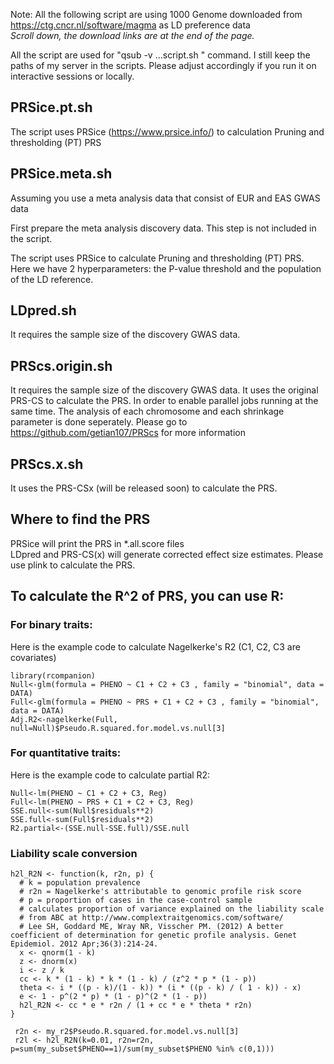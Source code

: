 Note: All the following script are using 1000 Genome downloaded from https://ctg.cncr.nl/software/magma as LD preference data  
_Scroll down, the download links are at the end of the page._

All the script are used for "qsub -v ...script.sh " command. I still keep the paths of my server in the scripts.
Please adjust accordingly if you run it on interactive sessions or locally.

## PRSice.pt.sh

The script uses PRSice (https://www.prsice.info/) to calculation Pruning and thresholding (PT) PRS

## PRSice.meta.sh 
Assuming you use a meta analysis data that consist of EUR and EAS GWAS data

First prepare the meta analysis discovery data. This step is not included in the script.

The script uses PRSice to calculate Pruning and thresholding (PT) PRS. Here we have 2 hyperparameters: the P-value threshold and the population of the LD reference. 

## LDpred.sh
It requires the sample size of the discovery GWAS data.

## PRScs.origin.sh
It requires the sample size of the discovery GWAS data.
It uses the original PRS-CS to calculate the PRS. 
In order to enable parallel jobs running at the same time. The analysis of each chromosome and each shrinkage parameter is done seperately. 
Please go to https://github.com/getian107/PRScs for more information

## PRScs.x.sh
It uses the PRS-CSx (will be released soon) to calculate the PRS. 

## Where to find the PRS
PRSice will print the PRS in *.all.score files  
LDpred and PRS-CS(x) will generate corrected effect size estimates. Please use plink to calculate the PRS.

## To calculate the R^2 of PRS, you can use R:
### For binary traits:  
Here is the example code to calculate Nagelkerke's R2 (C1, C2, C3 are covariates)
```
library(rcompanion)
Null<-glm(formula = PHENO ~ C1 + C2 + C3 , family = "binomial", data = DATA)  
Full<-glm(formula = PHENO ~ PRS + C1 + C2 + C3 , family = "binomial", data = DATA)  
Adj.R2<-nagelkerke(Full, null=Null)$Pseudo.R.squared.for.model.vs.null[3]  
```
### For quantitative traits:
Here is the example code to calculate partial R2:
```
Null<-lm(PHENO ~ C1 + C2 + C3, Reg)  
Full<-lm(PHENO ~ PRS + C1 + C2 + C3, Reg)  
SSE.null<-sum(Null$residuals**2)  
SSE.full<-sum(Full$residuals**2)  
R2.partial<-(SSE.null-SSE.full)/SSE.null  
```

### Liability scale conversion 
```
h2l_R2N <- function(k, r2n, p) {
  # k = population prevalence
  # r2n = Nagelkerke's attributable to genomic profile risk score
  # p = proportion of cases in the case-control sample
  # calculates proportion of variance explained on the liability scale
  # from ABC at http://www.complextraitgenomics.com/software/
  # Lee SH, Goddard ME, Wray NR, Visscher PM. (2012) A better coefficient of determination for genetic profile analysis. Genet Epidemiol. 2012 Apr;36(3):214-24.
  x <- qnorm(1 - k)
  z <- dnorm(x)
  i <- z / k
  cc <- k * (1 - k) * k * (1 - k) / (z^2 * p * (1 - p))
  theta <- i * ((p - k)/(1 - k)) * (i * ((p - k) / ( 1 - k)) - x)
  e <- 1 - p^(2 * p) * (1 - p)^(2 * (1 - p))
  h2l_R2N <- cc * e * r2n / (1 + cc * e * theta * r2n) 
}

 r2n <- my_r2$Pseudo.R.squared.for.model.vs.null[3]
 r2l <- h2l_R2N(k=0.01, r2n=r2n, p=sum(my_subset$PHENO==1)/sum(my_subset$PHENO %in% c(0,1)))
```
